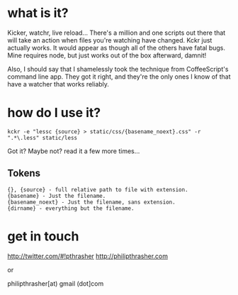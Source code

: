 what is it?
===========

Kicker, watchr, live reload... There's a million and one scripts out there that
will take an action when files you're watching have changed. Kckr just actually
works. It would appear as though all of the others have fatal bugs. Mine
requires node, but just works out of the box afterward, damnit!

Also, I should say that I shamelessly took the technique from CoffeeScript's
command line app. They got it right, and they're the only ones I know of that
have a watcher that works reliably.


how do I use it?
================

    kckr -e "lessc {source} > static/css/{basename_noext}.css" -r ".*\.less" static/less

Got it? Maybe not? read it a few more times...

Tokens
------

    {}, {source} - full relative path to file with extension.
    {basename} - Just the filename.
    {basename_noext} - Just the filename, sans extension.
    {dirname} - everything but the filename.

get in touch
============
http://twitter.com/#!pthrasher
http://philipthrasher.com

or

philipthrasher[at) gmail (dot]com
